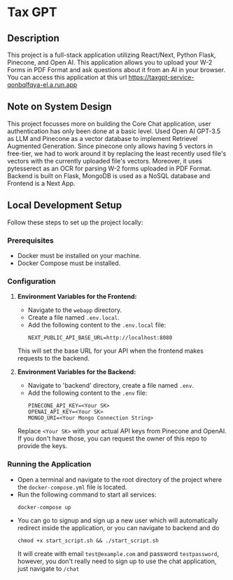 # Tax GPT

## Description
This project is a full-stack application utilizing React/Next, Python Flask, Pinecone, and Open AI. This application allows you to upload your W-2 Forms in PDF Format and ask questions about it from an AI in your browser. You can access this application at this url https://taxgpt-service-qonbqlfqya-el.a.run.app

## Note on System Design
This project focusses more on building the Core Chat application, user authentication has only been done at a basic level.
Used Open AI GPT-3.5 as LLM and Pinecone as a vector database to implement Retrievel Augmented Generation. Since pinecone only allows having 5 vectors in free-tier, we had to work around it by replacing the least recently used file's vectors with the currently uploaded file's vectors. Moreover, it uses pytesserect as an OCR for parsing W-2 forms uploaded in PDF Format. Backend is built on Flask, MongoDB is used as a NoSQL database and Frontend is a Next App.


## Local Development Setup

Follow these steps to set up the project locally:

### Prerequisites
- Docker must be installed on your machine.
- Docker Compose must be installed.

### Configuration

1. **Environment Variables for the Frontend:**
   - Navigate to the `webapp` directory.
   - Create a file named `.env.local`.
   - Add the following content to the `.env.local` file:
     ```
     NEXT_PUBLIC_API_BASE_URL=http://localhost:8080
     ```
   This will set the base URL for your API when the frontend makes requests to the backend.

2. **Environment Variables for the Backend:**
   - Navigate to 'backend' directory, create a file named `.env`.
   - Add the following content to the `.env` file:
     ```
     PINECONE_API_KEY=<Your SK>
     OPENAI_API_KEY=<Your SK>
     MONGO_URI=<Your Mongo Connection String>
     ```
   Replace `<Your SK>` with your actual API keys from Pinecone and OpenAI. If you don't have those, you can request the owner of this repo to provide the keys.

### Running the Application

- Open a terminal and navigate to the root directory of the project where the `docker-compose.yml` file is located.
- Run the following command to start all services:
  ```bash
  docker-compose up
- You can go to signup and sign up a new user which will automatically redirect inside the application, or you can navigate to backend and do
  ```
  chmod +x start_script.sh && ./start_script.sh
  ```
  It will create with email `test@example.com` and password `testpassword`, however, you don't really need to sign up to use the chat application, just navigate to `/chat`
  
